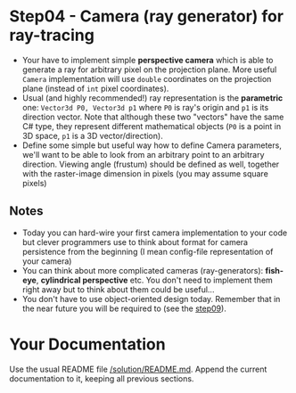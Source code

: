 # Step04 - Camera (ray generator) for ray-tracing
* Your have to implement simple **perspective camera** which
  is able to generate a ray for arbitrary pixel on the projection plane.
  More useful `Camera` implementation will use `double` coordinates
  on the projection plane (instead of `int` pixel coordinates).
* Usual (and highly recommended!) ray representation is the **parametric**
  one: `Vector3d P0, Vector3d p1`
  where `P0` is ray's origin and `p1` is its direction vector. Note that
  although these two "vectors" have the same C# type, they
  represent different mathematical objects (`P0` is a point in 3D space,
  `p1` is a 3D vector/direction).
* Define some simple but useful way how to define Camera parameters, we'll
  want to be able to look from an arbitrary point to an arbitrary direction.
  Viewing angle (frustum) should be defined as well, together with the raster-image
  dimension in pixels (you may assume square pixels)

## Notes
* Today you can hard-wire your first camera implementation to your code but
  clever programmers use to think about format for camera persistence from
  the beginning (I mean config-file representation of your camera)
* You can think about more complicated cameras (ray-generators): **fish-eye**,
  **cylindrical perspective** etc. You don't need to implement them right away
  but to think about them could be useful...
* You don't have to use object-oriented design today.
  Remember that in the near future you will be required to (see
  the [step09](../s09-OOP)).

# Your Documentation
Use the usual README file [/solution/README.md](../solution/README.md).
Append the current documentation to it, keeping all previous sections.
